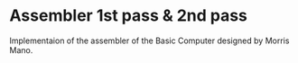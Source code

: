 # Assembler 1st pass & 2nd pass

Implementaion of the assembler of the Basic Computer designed by Morris Mano.
